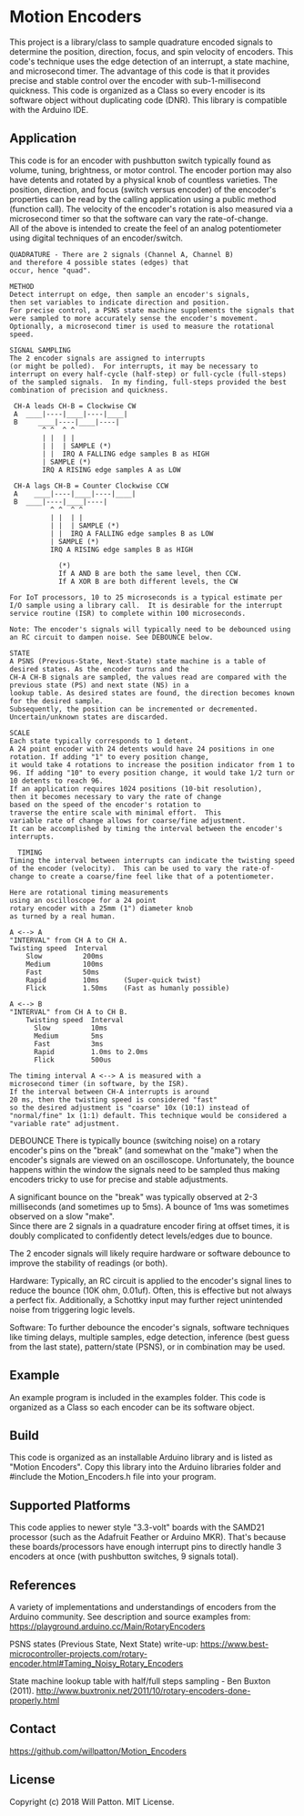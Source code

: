 Motion Encoders
===========
This project is a library/class to sample quadrature encoded signals to determine the position, direction, focus, and spin velocity of encoders. This code's technique uses the edge detection of an interrupt, a state machine, and microsecond timer. The advantage of this code is that it provides precise and stable control over the encoder with sub-1-millisecond quickness. This code is organized as a Class so every encoder is its software object without duplicating code (DNR). This library is compatible with the Arduino IDE.

## Application
This code is for an encoder with pushbutton switch typically found as volume, tuning, brightness, or motor control. The encoder portion may also have detents and rotated by a physical knob of countless varieties. 
The position, direction, and focus (switch versus encoder) of the encoder's properties can be read by the calling application using a public method (function call). The velocity of the encoder's rotation is also measured via a microsecond timer so that the software can vary the rate-of-change.  
All of the above is intended to create the feel of an analog potentiometer using digital techniques of an encoder/switch.

    QUADRATURE - There are 2 signals (Channel A, Channel B)
    and therefore 4 possible states (edges) that 
    occur, hence "quad".

    METHOD 
    Detect interrupt on edge, then sample an encoder's signals, 
    then set variables to indicate direction and position. 
    For precise control, a PSNS state machine supplements the signals that were sampled to more accurately sense the encoder's movement.   
    Optionally, a microsecond timer is used to measure the rotational speed.  
    
    SIGNAL SAMPLING 
    The 2 encoder signals are assigned to interrupts 
    (or might be polled).  For interrupts, it may be necessary to interrupt on every half-cycle (half-step) or full-cycle (full-steps) of the sampled signals.  In my finding, full-steps provided the best combination of precision and quickness. 

     CH-A leads CH-B = Clockwise CW
     A  ____|----|____|----|____|
     B     ____|----|____|----|
            ^ ^  ^ ^
            | |  | |
            | |  | SAMPLE (*) 
            | |  IRQ A FALLING edge samples B as HIGH
            | SAMPLE (*)  
            IRQ A RISING edge samples A as LOW
 
     CH-A lags CH-B = Counter Clockwise CCW
     A    ____|----|____|----|____|
     B  ____|----|____|----|
              ^ ^  ^ ^
              | |  | |
              | |  | SAMPLE (*) 
              | |  IRQ A FALLING edge samples B as LOW
              | SAMPLE (*) 
              IRQ A RISING edge samples B as HIGH

                (*) 
                If A AND B are both the same level, then CCW.
                If A XOR B are both different levels, the CW
     
    For IoT processors, 10 to 25 microseconds is a typical estimate per I/O sample using a library call.  It is desirable for the interrupt service routine (ISR) to complete within 100 microseconds. 
     
    Note: The encoder's signals will typically need to be debounced using an RC circuit to dampen noise. See DEBOUNCE below.
    
    STATE
    A PSNS (Previous-State, Next-State) state machine is a table of desired states. As the encoder turns and the 
    CH-A CH-B signals are sampled, the values read are compared with the previous state (PS) and next state (NS) in a 
    lookup table. As desired states are found, the direction becomes known for the desired sample. 
    Subsequently, the position can be incremented or decremented. Uncertain/unknown states are discarded. 

    SCALE
    Each state typically corresponds to 1 detent. 
    A 24 point encoder with 24 detents would have 24 positions in one rotation. If adding "1" to every position change,
    it would take 4 rotations to increase the position indicator from 1 to 96. If adding "10" to every position change, it would take 1/2 turn or 10 detents to reach 96.
    If an application requires 1024 positions (10-bit resolution),
    then it becomes necessary to vary the rate of change
    based on the speed of the encoder's rotation to
    traverse the entire scale with minimal effort.  This 
    variable rate of change allows for coarse/fine adjustment.
    It can be accomplished by timing the interval between the encoder's interrupts.  

      TIMING
    Timing the interval between interrupts can indicate the twisting speed of the encoder (velocity).  This can be used to vary the rate-of-change to create a coarse/fine feel like that of a potentiometer. 

    Here are rotational timing measurements 
    using an oscilloscope for a 24 point 
    rotary encoder with a 25mm (1") diameter knob
    as turned by a real human.

    A <--> A  
    "INTERVAL" from CH A to CH A.
    Twisting speed  Interval
        Slow          200ms
        Medium        100ms
        Fast          50ms
        Rapid         10ms      (Super-quick twist)
        Flick         1.50ms    (Fast as humanly possible)

    A <--> B  
    "INTERVAL" from CH A to CH B.
        Twisting speed  Interval
          Slow          10ms
          Medium        5ms
          Fast          3ms 
          Rapid         1.0ms to 2.0ms   
          Flick         500us      

    The timing interval A <--> A is measured with a 
    microsecond timer (in software, by the ISR).  
    If the interval between CH-A interrupts is around 
    20 ms, then the twisting speed is considered "fast" 
    so the desired adjustment is "coarse" 10x (10:1) instead of 
    "normal/fine" 1x (1:1) default. This technique would be considered a "variable rate" adjustment. 

  DEBOUNCE
   There is typically bounce (switching noise) on a rotary 
   encoder's pins on the "break" (and somewhat on the "make") 
   when the encoder's signals are viewed on an oscilloscope. 
   Unfortunately, the bounce happens within the window the signals need to be sampled thus making encoders tricky to use for precise and stable adjustments.  

   A significant bounce on the "break" was typically observed at 2-3 milliseconds (and sometimes up to 5ms). 
   A bounce of 1ms was sometimes observed on a slow "make".  
   Since there are 2 signals in a quadrature encoder firing at offset times, it is doubly complicated to confidently detect levels/edges due to bounce. 
   
   The 2 encoder signals will likely require hardware or software 
   debounce to improve the stability of readings (or both).
   
   Hardware: Typically, an RC circuit is applied to the 
   encoder's signal lines to reduce the bounce
   (10K ohm, 0.01uf). Often, this is effective but not always a perfect fix.  Additionally, a Schottky input may further reject unintended noise from triggering logic levels. 
   
   Software: To further debounce the encoder's signals, 
   software techniques like timing delays, multiple samples, 
   edge detection, inference (best guess from the last state), 
   pattern/state (PSNS), or in combination may be used.  

## Example
An example program is included in the examples folder. This code is organized as a Class so each encoder can be its software object.

## Build
This code is organized as an installable Arduino library and is listed as "Motion Encoders".  Copy this library into the Arduino libraries folder and #include the Motion_Encoders.h file into your program. 

## Supported Platforms
This code applies to newer style "3.3-volt" boards with the SAMD21 processor (such as the Adafruit Feather or Arduino MKR). That's because these boards/processors have enough interrupt pins to directly handle 3 encoders at once (with pushbutton switches, 9 signals total). 

## References
A variety of implementations and understandings of encoders from the Arduino community.
See description and source examples from:
https://playground.arduino.cc/Main/RotaryEncoders

PSNS states (Previous State, Next State) write-up:
https://www.best-microcontroller-projects.com/rotary-encoder.html#Taming_Noisy_Rotary_Encoders

State machine lookup table with half/full steps sampling - Ben Buxton (2011).
http://www.buxtronix.net/2011/10/rotary-encoders-done-properly.html

## Contact
https://github.com/willpatton/Motion_Encoders

## License
Copyright (c) 2018 Will Patton. MIT License.

